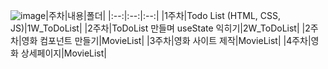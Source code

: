 ![image](https://github.com/user-attachments/assets/a7f2a9d6-fe93-4a30-a2dc-516d5a4dfb5f)|주차|내용|폴더|
|:--:|:--:|:--:|
|1주차|Todo List (HTML, CSS, JS)|1W_ToDoList|
|2주차|ToDoList 만들며 useState 익히기|2W_ToDoList|
|2주차|영화 컴포넌트 만들기|MovieList|
|3주차|영화 사이트 제작|MovieList|
|4주차|영화 상세페이지|MovieList|
